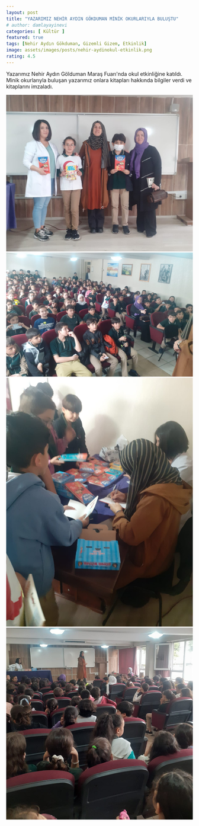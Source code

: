 ```yaml
---
layout: post
title: "YAZARIMIZ NEHİR AYDIN GÖKDUMAN MİNİK OKURLARIYLA BULUŞTU"
# author: damlayayinevi
categories: [ Kültür ]
featured: true
tags: [Nehir Aydın Gökduman, Gizemli Gizem, Etkinlik]
image: assets/images/posts/nehir-aydinokul-etkinlik.png
rating: 4.5
---
```


Yazarımız Nehir Aydın Gölduman Maraş Fuarı'nda okul etkinliğine katıldı. Minik okurlarıyla buluşan yazarımız onlara kitapları hakkında bilgiler verdi ve kitaplarını imzaladı.

<div class="container">
    <div class="row">
        <div class="col-12 col-sm-6">
            <img src="/assets/images/posts/nehir-aydinokul-etkinlik-1.png" alt="">
        </div>
        <div class="col-12 col-sm-6">
            <img src="/assets/images/posts/nehir-aydinokul-etkinlik4.png" alt="">
        </div>
    </div>
    <div class="row">
        <div class="col-12 col-sm-6">
            <img src="/assets/images/posts/nehir-aydinokul-etkinlik2.png" alt="">
        </div>
        <div class="col-12 col-sm-6">
            <img src="/assets/images/posts/nehir-aydinokul-etkinlik3.png" alt="">
        </div>
    </div>
</div>
